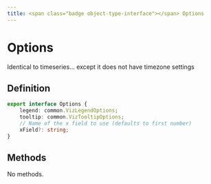 ```yaml
---
title: <span class="badge object-type-interface"></span> Options
---
```

# <span class="badge object-type-interface"></span> Options

Identical to timeseries... except it does not have timezone settings

## Definition

```typescript
export interface Options {
	legend: common.VizLegendOptions;
	tooltip: common.VizTooltipOptions;
	// Name of the x field to use (defaults to first number)
	xField?: string;
}

```
## Methods

No methods.
